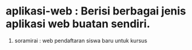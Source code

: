 # aplikasi-web : Berisi berbagai jenis aplikasi web buatan sendiri.

1. soramirai : web pendaftaran siswa baru untuk kursus
